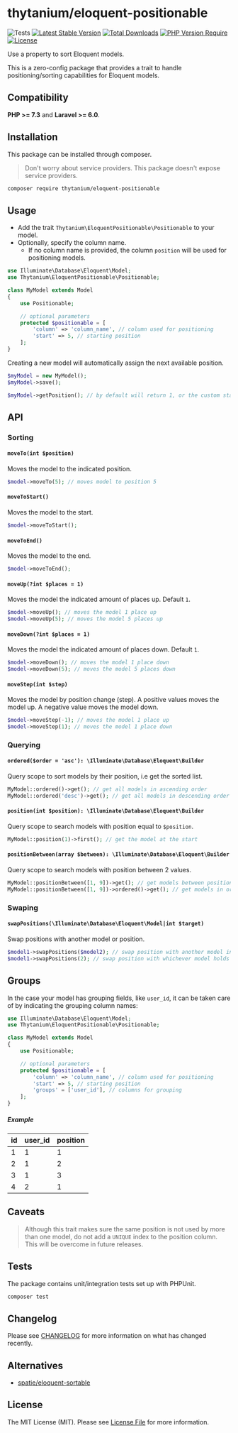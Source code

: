# thytanium/eloquent-positionable

![Tests](https://github.com/thytanium/eloquent-positionable/actions/workflows/test.yml/badge.svg)
[![Latest Stable Version](http://poser.pugx.org/thytanium/eloquent-positionable/v)](https://packagist.org/packages/thytanium/eloquent-positionable)
[![Total Downloads](http://poser.pugx.org/thytanium/eloquent-positionable/downloads)](https://packagist.org/packages/thytanium/eloquent-positionable)
[![PHP Version Require](http://poser.pugx.org/thytanium/eloquent-positionable/require/php)](https://packagist.org/packages/thytanium/eloquent-positionable)
[![License](http://poser.pugx.org/thytanium/eloquent-positionable/license)](https://packagist.org/packages/thytanium/eloquent-positionable)

Use a property to sort Eloquent models.

This is a zero-config package that provides a trait to handle positioning/sorting capabilities for Eloquent models.

## Compatibility

**PHP >= 7.3** and **Laravel >= 6.0**.

## Installation

This package can be installed through composer.

> Don't worry about service providers. This package doesn't expose service providers.

```bash
composer require thytanium/eloquent-positionable
```

## Usage

-   Add the trait `Thytanium\EloquentPositionable\Positionable` to your model.
-   Optionally, specify the column name.
    -   If no column name is provided, the column `position` will be used for positioning models.

```php
use Illuminate\Database\Eloquent\Model;
use Thytanium\EloquentPositionable\Positionable;

class MyModel extends Model
{
    use Positionable;

    // optional parameters
    protected $positionable = [
        'column' => 'column_name', // column used for positioning
        'start' => 5, // starting position
    ];
}
```

Creating a new model will automatically assign the next available position.

```php
$myModel = new MyModel();
$myModel->save();

$myModel->getPosition(); // by default will return 1, or the custom starting position
```

## API

### Sorting

#### `moveTo(int $position)`

Moves the model to the indicated position.

```php
$model->moveTo(5); // moves model to position 5
```

#### `moveToStart()`

Moves the model to the start.

```php
$model->moveToStart();
```

#### `moveToEnd()`

Moves the model to the end.

```php
$model->moveToEnd();
```

#### `moveUp(?int $places = 1)`

Moves the model the indicated amount of places up. Default `1`.

```php
$model->moveUp(); // moves the model 1 place up
$model->moveUp(5); // moves the model 5 places up
```

#### `moveDown(?int $places = 1)`

Moves the model the indicated amount of places down. Default `1`.

```php
$model->moveDown(); // moves the model 1 place down
$model->moveDown(5); // moves the model 5 places down
```

#### `moveStep(int $step)`

Moves the model by position change (step).
A positive values moves the model up.
A negative value moves the model down.

```php
$model->moveStep(-1); // moves the model 1 place up
$model->moveStep(1); // moves the model 1 place down
```

### Querying

#### `ordered($order = 'asc'): \Illuminate\Database\Eloquent\Builder`

Query scope to sort models by their position, i.e get the sorted list.

```php
MyModel::ordered()->get(); // get all models in ascending order
MyModel::ordered('desc')->get(); // get all models in descending order
```

#### `position(int $position): \Illuminate\Database\Eloquent\Builder`

Query scope to search models with position equal to `$position`.

```php
MyModel::position(1)->first(); // get the model at the start
```

#### `positionBetween(array $between): \Illuminate\Database\Eloquent\Builder`

Query scope to search models with position between 2 values.

```php
MyModel::positionBetween([1, 9])->get(); // get models between positions 1 and 9
MyModel::positionBetween([1, 9])->ordered()->get(); // get models in ordered fashion between positions 1 and 9
```

### Swaping

#### `swapPositions(\Illuminate\Database\Eloquent\Model|int $target)`

Swap positions with another model or position.

```php
$model1->swapPositions($model2); // swap position with another model instance
$model1->swapPositions(2); // swap position with whichever model holds position 2
```

## Groups

In the case your model has grouping fields, like `user_id`, it can be taken care of by indicating the grouping column names:

```php
use Illuminate\Database\Eloquent\Model;
use Thytanium\EloquentPositionable\Positionable;

class MyModel extends Model
{
    use Positionable;

    // optional parameters
    protected $positionable = [
        'column' => 'column_name', // column used for positioning
        'start' => 5, // starting position
        'groups' = ['user_id'], // columns for grouping
    ];
}
```

##### Example

| id  | user_id | position |
| --- | ------- | -------- |
| 1   | 1       | 1        |
| 2   | 1       | 2        |
| 3   | 1       | 3        |
| 4   | 2       | 1        |

## Caveats

> Although this trait makes sure the same position is not used by more than one model, do not add a `UNIQUE` index to the position column. This will be overcome in future releases.

## Tests

The package contains unit/integration tests set up with PHPUnit.

```bash
composer test
```

## Changelog

Please see [CHANGELOG](CHANGELOG.md) for more information on what has changed recently.

## Alternatives

-   [spatie/eloquent-sortable](https://github.com/spatie/eloquent-sortable)

## License

The MIT License (MIT). Please see [License File](LICENSE) for more information.
